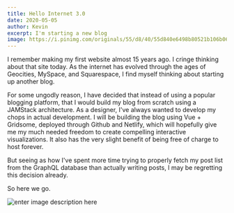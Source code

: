 ```yaml
---
title: Hello Internet 3.0
date: 2020-05-05
author: Kevin
excerpt: I'm starting a new blog
image: https://i.pinimg.com/originals/55/d8/40/55d840e6498b80521b106b0646247cb6.jpg
---
```


I remember making my first website almost 15 years ago. I cringe thinking about that site today. As the internet has evolved through the ages of Geocities, MySpace, and Squarespace, I find myself thinking about starting up another blog.

For some ungodly reason, I have decided that instead of using a popular blogging platform, that I would build my blog from scratch using a JAMStack architecture. As a designer, I've always wanted to develop my chops in actual development. I will be building the blog using Vue + Gridsome, deployed through Github and Netlify, which will hopefully give me my much needed freedom to create compelling interactive visualizations. It also has the very slight benefit of being free of charge to host forever.

But seeing as how I've spent more time trying to properly fetch my post list from the GraphQL database than actually writing posts, I may be regretting this decision already.

So here we go.

![enter image description here](https://i.imgur.com/YUEF0lq.jpg)
